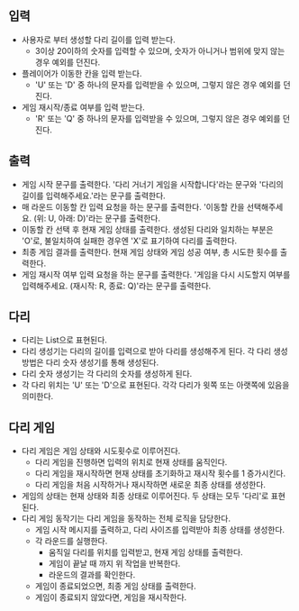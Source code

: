 ## 입력
- 사용자로 부터 생성할 다리 길이를 입력 받는다.
  - 3이상 20이하의 숫자를 입력할 수 있으며, 숫자가 아니거나 범위에 맞지 않는 경우 예외를 던진다.
- 플레이어가 이동한 칸을 입력 받는다.
  - 'U' 또는 'D' 중 하나의 문자를 입력받을 수 있으며, 그렇지 않은 경우 예외를 던진다.
- 게임 재시작/종료 여부를 입력 받는다.
  - 'R' 또는 'Q' 중 하나의 문자를 입력받을 수 있으며, 그렇지 않은 경우 예외를 던진다.

## 출력
- 게임 시작 문구를 출력한다. '다리 거너기 게임을 시작합니다'라는 문구와 '다리의 길이를 입력해주세요.'라는 문구를 출력한다.
- 매 라운드 이동할 칸 입력 요청을 하는 문구를 출력한다. '이동할 칸을 선택해주세요. (위: U, 아래: D)'라는 문구를 출력한다.
- 이동할 칸 선택 후 현재 게임 상태를 출력한다. 생성된 다리와 일치하는 부분은 'O'로, 불일치하여 실패한 경우엔 'X'로 표기하여 다리를 출력한다.
- 최종 게임 결과를 출력한다. 현재 게임 상태와 게임 성공 여부, 총 시도한 횟수를 출력한다.
- 게임 재시작 여부 입력 요청을 하는 문구를 출력한다. '게임을 다시 시도할지 여부를 입력해주세요. (재시작: R, 종료: Q)'라는 문구를 출력한다.

## 다리
- 다리는 List<String>으로 표현된다.
- 다리 생성기는 다리의 길이를 입력으로 받아 다리를 생성해주게 된다. 각 다리 생성 방법은 다리 숫자 생성기를 통해 생성된다.
- 다리 숫자 생성기는 각 다리의 숫자를 생성하게 된다.
- 각 다리 위치는 'U' 또는 'D'으로 표현된다. 각각 다리가 윗쪽 또는 아랫쪽에 있음을 의미한다.

## 다리 게임
- 다리 게임은 게임 상태와 시도횟수로 이루어진다.
  - 다리 게임을 진행하면 입력의 위치로 현재 상태를 움직인다.
  - 다리 게임을 재시작하면 현재 상태를 초기화하고 재시작 횟수를 1 증가시킨다.
  - 다리 게임을 처음 시작하거나 재시작하면 새로운 최종 상태를 생성한다.
- 게임의 상태는 현재 상태와 최종 상태로 이루어진다. 두 상태는 모두 '다리'로 표현된다.
- 다리 게임 동작기는 다리 게임을 동작하는 전체 로직을 담당한다.
  - 게임 시작 메시지를 출력하고, 다리 사이즈를 입력받아 최종 상태를 생성한다.
  - 각 라운드를 실행한다.
    - 움직일 다리를 위치를 입력받고, 현재 게임 상태를 출력한다.
    - 게임이 끝날 때 까지 위 작업을 반복한다.
    - 라운드의 결과를 확인한다.
  - 게임이 종료되었으면, 최종 게임 상태를 출력한다.
  - 게임이 종료되지 않았다면, 게임을 재시작한다.